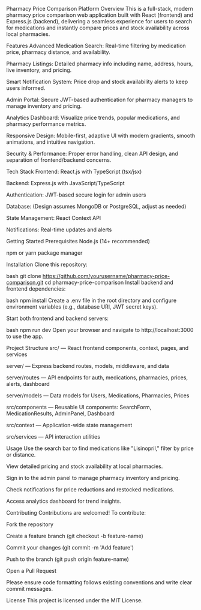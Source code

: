 Pharmacy Price Comparison Platform
Overview
This is a full-stack, modern pharmacy price comparison web application built with React (frontend) and Express.js (backend), delivering a seamless experience for users to search for medications and instantly compare prices and stock availability across local pharmacies.

Features
Advanced Medication Search: Real-time filtering by medication price, pharmacy distance, and availability.

Pharmacy Listings: Detailed pharmacy info including name, address, hours, live inventory, and pricing.

Smart Notification System: Price drop and stock availability alerts to keep users informed.

Admin Portal: Secure JWT-based authentication for pharmacy managers to manage inventory and pricing.

Analytics Dashboard: Visualize price trends, popular medications, and pharmacy performance metrics.

Responsive Design: Mobile-first, adaptive UI with modern gradients, smooth animations, and intuitive navigation.

Security & Performance: Proper error handling, clean API design, and separation of frontend/backend concerns.

Tech Stack
Frontend: React.js with TypeScript (tsx/jsx)

Backend: Express.js with JavaScript/TypeScript

Authentication: JWT-based secure login for admin users

Database: (Design assumes MongoDB or PostgreSQL, adjust as needed)

State Management: React Context API

Notifications: Real-time updates and alerts

Getting Started
Prerequisites
Node.js (14+ recommended)

npm or yarn package manager

Installation
Clone this repository:

bash
git clone https://github.com/yourusername/pharmacy-price-comparison.git
cd pharmacy-price-comparison
Install backend and frontend dependencies:

bash
npm install
Create a .env file in the root directory and configure environment variables (e.g., database URI, JWT secret keys).

Start both frontend and backend servers:

bash
npm run dev
Open your browser and navigate to http://localhost:3000 to use the app.

Project Structure
src/ — React frontend components, context, pages, and services

server/ — Express backend routes, models, middleware, and data

server/routes — API endpoints for auth, medications, pharmacies, prices, alerts, dashboard

server/models — Data models for Users, Medications, Pharmacies, Prices

src/components — Reusable UI components: SearchForm, MedicationResults, AdminPanel, Dashboard

src/context — Application-wide state management

src/services — API interaction utilities

Usage
Use the search bar to find medications like "Lisinopril," filter by price or distance.

View detailed pricing and stock availability at local pharmacies.

Sign in to the admin panel to manage pharmacy inventory and pricing.

Check notifications for price reductions and restocked medications.

Access analytics dashboard for trend insights.

Contributing
Contributions are welcomed! To contribute:

Fork the repository

Create a feature branch (git checkout -b feature-name)

Commit your changes (git commit -m 'Add feature')

Push to the branch (git push origin feature-name)

Open a Pull Request

Please ensure code formatting follows existing conventions and write clear commit messages.

License
This project is licensed under the MIT License.
